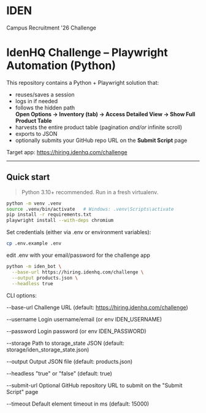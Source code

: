 # IDEN
Campus Recruitment '26 Challenge 

# IdenHQ Challenge – Playwright Automation (Python)

This repository contains a Python + Playwright solution that:

- reuses/saves a session
- logs in if needed
- follows the hidden path  
  **Open Options → Inventory (tab) → Access Detailed View → Show Full Product Table**
- harvests the entire product table (pagination *and/or* infinite scroll)
- exports to JSON
- optionally submits your GitHub repo URL on the **Submit Script** page

Target app: https://hiring.idenhq.com/challenge

---

## Quick start

> Python 3.10+ recommended. Run in a fresh virtualenv.

```bash
python -m venv .venv
source .venv/bin/activate   # Windows: .venv\Scripts\activate
pip install -r requirements.txt
playwright install --with-deps chromium
```

Set credentials (either via .env or environment variables):
```bash
cp .env.example .env
```
edit .env with your email/password for the challenge app

```bash
python -m iden_bot \
  --base-url https://hiring.idenhq.com/challenge \
  --output products.json \
  --headless true
```

CLI options:

--base-url     Challenge URL (default: https://hiring.idenhq.com/challenge)

--username     Login username/email (or env IDEN_USERNAME)

--password     Login password (or env IDEN_PASSWORD)

--storage      Path to storage_state JSON (default: storage/iden_storage_state.json)

--output       Output JSON file (default: products.json)

--headless     "true" or "false" (default: true)

--submit-url   Optional GitHub repository URL to submit on the "Submit Script" page

--timeout      Default element timeout in ms (default: 15000)




